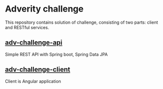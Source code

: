 # Adverity challenge

This repository contains solution of challenge, consisting of two parts: client and RESTful services.

## [adv-challenge-api](https://github.com/zxdev777/adv-challenge/tree/master/adv-challenge-api)
Simple REST API with Spring boot, Spring Data JPA


## [adv-challenge-client](https://github.com/zxdev777/adv-challenge/tree/master/adv-challenge-client)
Client is Angular application 
